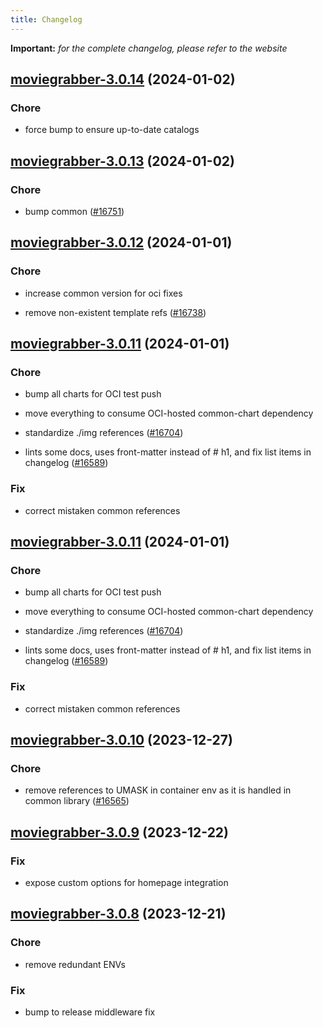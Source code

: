 ```yaml
---
title: Changelog
---
```


**Important:**
*for the complete changelog, please refer to the website*



## [moviegrabber-3.0.14](https://github.com/truecharts/charts/compare/moviegrabber-3.0.13...moviegrabber-3.0.14) (2024-01-02)

### Chore



- force bump to ensure up-to-date catalogs


## [moviegrabber-3.0.13](https://github.com/truecharts/charts/compare/moviegrabber-3.0.12...moviegrabber-3.0.13) (2024-01-02)

### Chore



- bump common ([#16751](https://github.com/truecharts/charts/issues/16751))


## [moviegrabber-3.0.12](https://github.com/truecharts/charts/compare/moviegrabber-3.0.11...moviegrabber-3.0.12) (2024-01-01)

### Chore



- increase common version for oci fixes

- remove non-existent template refs ([#16738](https://github.com/truecharts/charts/issues/16738))


## [moviegrabber-3.0.11](https://github.com/truecharts/charts/compare/moviegrabber-3.0.10...moviegrabber-3.0.11) (2024-01-01)

### Chore



- bump all charts for OCI test push

- move everything to consume OCI-hosted common-chart dependency

- standardize ./img references ([#16704](https://github.com/truecharts/charts/issues/16704))

- lints some docs, uses front-matter instead of # h1, and fix list items in changelog ([#16589](https://github.com/truecharts/charts/issues/16589))

### Fix



- correct mistaken common references


## [moviegrabber-3.0.11](https://github.com/truecharts/charts/compare/moviegrabber-3.0.10...moviegrabber-3.0.11) (2024-01-01)

### Chore



- bump all charts for OCI test push

- move everything to consume OCI-hosted common-chart dependency

- standardize ./img references ([#16704](https://github.com/truecharts/charts/issues/16704))

- lints some docs, uses front-matter instead of # h1, and fix list items in changelog ([#16589](https://github.com/truecharts/charts/issues/16589))

### Fix



- correct mistaken common references
## [moviegrabber-3.0.10](https://github.com/truecharts/charts/compare/moviegrabber-3.0.9...moviegrabber-3.0.10) (2023-12-27)

### Chore

- remove references to UMASK in container env as it is handled in common library ([#16565](https://github.com/truecharts/charts/issues/16565))

## [moviegrabber-3.0.9](https://github.com/truecharts/charts/compare/moviegrabber-3.0.8...moviegrabber-3.0.9) (2023-12-22)

### Fix

- expose custom options for homepage integration

## [moviegrabber-3.0.8](https://github.com/truecharts/charts/compare/moviegrabber-3.0.7...moviegrabber-3.0.8) (2023-12-21)

### Chore

- remove redundant ENVs

### Fix

- bump to release middleware fix
